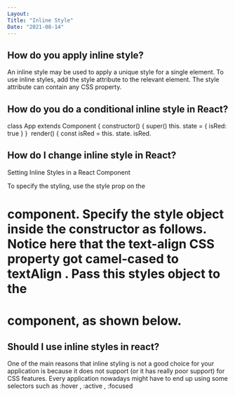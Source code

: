 ```yaml
---
Layout:
Title: "Inline Style"
Date: "2021-08-14"
---
```

## How do you apply inline style?

An inline style may be used to apply a unique style for a single element. To use inline styles, add the style attribute to the relevant element. The style attribute can contain any CSS property.

## How do you do a conditional inline style in React?

class App extends Component {
constructor() {
super()
this. state = { isRed: true }
}
​
render() {
const isRed = this. state. isRed.

## How do I change inline style in React?

Setting Inline Styles in a React Component

To specify the styling, use the style prop on the <H1> component. Specify the style object inside the constructor as follows. Notice here that the text-align CSS property got camel-cased to textAlign . Pass this styles object to the <H1 /> component, as shown below.

## Should I use inline styles in react?

One of the main reasons that inline styling is not a good choice for your application is because it does not support (or it has really poor support) for CSS features. Every application nowadays might have to end up using some selectors such as :hover , :active , :focused 